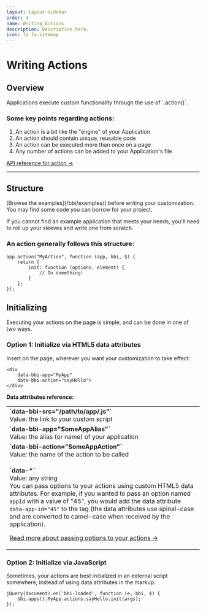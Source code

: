 ```yaml
---
layout: layout-sidebar
order: 4
name: Writing Actions
description: Description here.
icon: fa fa-sitemap
---
```


# Writing Actions

## Overview

<p class="alert alert-info">Applications execute custom functionality through the use of `.action()`.</p>

### Some key points regarding actions:

<ol>
    <li>An action is a bit like the "engine" of your Application</li>
    <li>An action should contain unique, reusable code</li>
    <li>An action can be executed more than once on a page</li>
    <li>Any number of actions can be added to your Application's file</li>
</ol>

[API reference for action&nbsp;&rarr;](/bbi/reference/app-methods/#action)

___

## Structure

<p class="alert alert-info">[Browse the examples](/bbi/examples/) before writing your customization. You may find some code you can borrow for your project.</p>

If you cannot find an example application that meets your needs, you'll need to roll up your sleeves and write one from scratch.

### An action generally follows this structure:

<pre><code class="language-javascript">app.action("MyAction", function (app, bbi, $) {
    return {
        init: function (options, element) {
            // Do something!
        }
    };
});</code></pre>

## Initializing

Executing your actions on the page is simple, and can be done in one of two ways.

### Option 1: Initialize via HTML5 data attributes

Insert on the page, wherever you want your customization to take effect:

<pre><code class="language-markup">&lt;div
    data-bbi-app="MyApp"
    data-bbi-action="sayHello"&gt;
&lt;/div&gt;
</code></pre>

**Data attributes reference:**

<table class="table table-striped">
	<tr>
		<td>
			<strong>`data-bbi-src="/path/to/app/.js"`</strong><br>
			Value: the link to your custom script
		</td>
	</tr>
	<tr>
		<td>
			<strong>`data-bbi-app="SomeAppAlias"`</strong><br>
			Value: the alias (or name) of your application<br>
		</td>
	</tr>
	<tr>
		<td>
			<strong>`data-bbi-action="SomeAppAction"`</strong><br>
			Value: the name of the action to be called<br>
		</td>
	</tr>
	<tr>
		<td>
			<p><strong>`data-*`</strong><br>
			Value: any string<br>
			You can pass options to your actions using custom HTML5 data attributes. For example, if you wanted to pass an option named <code>appId</code> with a value of "45", you would add the data attribute <code>data-app-id="45"</code> to the tag (the data attributes use spinal-case and are converted to camel-case when received by the application).</p>
			<p><a href="/bbi/reference/app-methods/#action">Read more about passing options to your actions&nbsp;&rarr;</a></p>
		</td>
	</tr>
</table>

### Option 2: Initialize via JavaScript

Sometimes, your actions are best initialized in an external script somewhere, instead of using data attributes in the markup.

<pre><code class="language-javascript">jQuery(document).on('bbi-loaded', function (e, bbi, $) {
    bbi.apps().MyApp.actions.sayHello.init(args);
});</code></pre>
